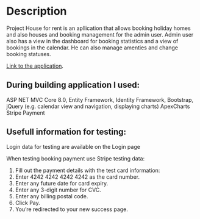 # Description
Project House for rent is an apllication that allows booking holiday homes and also houses and booking management for the admin user. 
Admin user also has a view in the dashboard for booking statistics and a view of bookings in the calendar. He can also manage amenties and change booking statuses.

[Link to the application](https://houseforrent.hostingasp.pl/).

## During building application  I used:
ASP NET MVC Core 8.0, 
Entity Framework, 
Identity Framework, 
Bootstrap,
jQuery (e.g. calendar view and navigation, displaying charts)
ApexCharts
Stripe Payment 

## Usefull information for testing:

Login data for testing are available on the Login page

When testing booking payment use Stripe testing data:

1. Fill out the payment details with the test card information:
2. Enter 4242 4242 4242 4242 as the card number.
3. Enter any future date for card expiry.
4. Enter any 3-digit number for CVC.
5. Enter any billing postal code.
6. Click Pay.
7. You’re redirected to your new success page.
